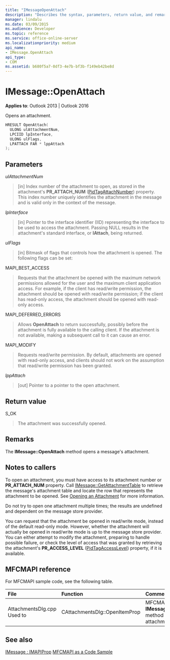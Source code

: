 ```yaml
---
title: "IMessageOpenAttach"
description: "Describes the syntax, parameters, return value, and remarks for IMessage OpenAttach, which opens an attachment."
manager: lindalu
ms.date: 03/09/2015
ms.audience: Developer
ms.topic: reference
ms.service: office-online-server
ms.localizationpriority: medium
api_name:
- IMessage.OpenAttach
api_type:
- COM
ms.assetid: b680f5a7-0df3-4e7b-bf3b-f149eb42be8d
---
```


# IMessage::OpenAttach

**Applies to**: Outlook 2013 | Outlook 2016
 
Opens an attachment.
 
```cpp
HRESULT OpenAttach(
  ULONG ulAttachmentNum,
  LPCIID lpInterface,
  ULONG ulFlags,
  LPATTACH FAR * lppAttach
);
```

## Parameters

 _ulAttachmentNum_
 
> [in] Index number of the attachment to open, as stored in the attachment's **PR_ATTACH_NUM** ([PidTagAttachNumber](pidtagattachnumber-canonical-property.md)) property. This index number uniquely identifies the attachment in the message and is valid only in the context of the message.

 _lpInterface_
 
> [in] Pointer to the interface identifier (IID) representing the interface to be used to access the attachment. Passing NULL results in the attachment's standard interface, or **IAttach**, being returned.

 _ulFlags_
 
> [in] Bitmask of flags that controls how the attachment is opened. The following flags can be set:

MAPI_BEST_ACCESS
 
> Requests that the attachment be opened with the maximum network permissions allowed for the user and the maximum client application access. For example, if the client has read/write permission, the attachment should be opened with read/write permission; if the client has read-only access, the attachment should be opened with read-only access.

MAPI_DEFERRED_ERRORS
 
> Allows **OpenAttach** to return successfully, possibly before the attachment is fully available to the calling client. If the attachment is not available, making a subsequent call to it can cause an error.

MAPI_MODIFY
 
> Requests read/write permission. By default, attachments are opened with read-only access, and clients should not work on the assumption that read/write permission has been granted.

 _lppAttach_
  
> [out] Pointer to a pointer to the open attachment.

## Return value

S_OK
  
> The attachment was successfully opened.

## Remarks

The **IMessage::OpenAttach** method opens a message's attachment.
  
## Notes to callers

To open an attachment, you must have access to its attachment number or **PR_ATTACH_NUM** property. Call [IMessage::GetAttachmentTable](imessage-getattachmenttable.md) to retrieve the message's attachment table and locate the row that represents the attachment to be opened. See [Opening an Attachment](opening-an-attachment.md) for more information.
  
Do not try to open one attachment multiple times; the results are undefined and dependent on the message store provider.
  
You can request that the attachment be opened in read/write mode, instead of the default read-only mode. However, whether the attachment will actually be opened in read/write mode is up to the message store provider. You can either attempt to modify the attachment, preparing to handle possible failure, or check the level of access that was granted by retrieving the attachment's **PR_ACCESS_LEVEL** ([PidTagAccessLevel](pidtagaccesslevel-canonical-property.md)) property, if it is available.
  
## MFCMAPI reference

For MFCMAPI sample code, see the following table.
  
|**File**|**Function**|**Comment**|
|:-----|:-----|:-----|
|AttachmentsDlg.cpp Used to  <br/> |CAttachmentsDlg::OpenItemProp  <br/> |MFCMAPI uses the **IMessage::OpenAttach** method to open attachment objects,  <br/> |

## See also

[IMessage : IMAPIProp](imessageimapiprop.md)
[MFCMAPI as a Code Sample](mfcmapi-as-a-code-sample.md)
